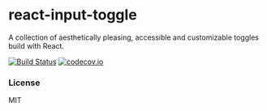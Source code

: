 # react-input-toggle

A collection of aesthetically pleasing, accessible and customizable toggles build with React.

[![Build Status](https://travis-ci.org/enjoylife/react-input-toggle.svg?branch=master)](https://travis-ci.org/enjoylife/react-input-toggle)
[![codecov.io](https://codecov.io/github/enjoylife/react-input-toggle/coverage.svg?branch=master)](https://codecov.io/github/enjoylife/react-input-toggle?branch=master)
### License

MIT

